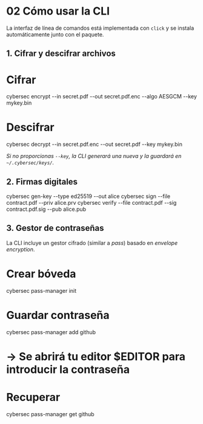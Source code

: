 # 02 Cómo usar la CLI

La interfaz de línea de comandos está implementada con `click` y se instala automáticamente junto con el paquete.

## 1. Cifrar y descifrar archivos

# Cifrar
cybersec encrypt --in secret.pdf --out secret.pdf.enc --algo AESGCM --key mykey.bin

# Descifrar
cybersec decrypt --in secret.pdf.enc --out secret.pdf --key mykey.bin

*Si no proporcionas `--key`, la CLI generará una nueva y la guardará en `~/.cybersec/keys/`.*


## 2. Firmas digitales


cybersec gen-key --type ed25519 --out alice
cybersec sign --file contract.pdf --priv alice.prv
cybersec verify --file contract.pdf --sig contract.pdf.sig --pub alice.pub



## 3. Gestor de contraseñas

La CLI incluye un gestor cifrado (similar a _pass_) basado en _envelope encryption_.

# Crear bóveda
cybersec pass-manager init

# Guardar contraseña
cybersec pass-manager add github
# → Se abrirá tu editor $EDITOR para introducir la contraseña

# Recuperar
cybersec pass-manager get github

